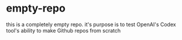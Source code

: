 # empty-repo
this is a completely empty repo. it's purpose is to test OpenAI's Codex tool's ability to make Github repos from scratch
